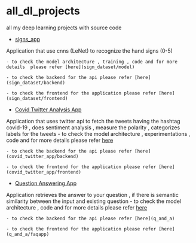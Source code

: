 # all_dl_projects
all my deep learning projects with source code

- [signs_app](sign_dataset)

Application that use cnns (LeNet) to recognize the hand signs (0-5)

    - to check the model architecture , training , code and for more details  please refer [here](sign_dataset/model)

    - to check the backend for the api please refer [here](sign_dataset/backend)

    - to check the frontend for the application please refer [here](sign_dataset/frontend)


- [Covid Twitter Analysis App](covid_twitter_app)

Application that uses twitter api to fetch the tweets having the hashtag covid-19 , does sentiment analysis , measure the polarity , categorizes labels for the tweets
    - to check the model architecture , experimentations , code and for more details  please refer [here](covid_twitter_app/model)

    - to check the backend for the api please refer [here](covid_twitter_app/backend)

    - to check the frontend for the application please refer [here](covid_twitter_app/frontend)


- [Question Answering App](q_and_a)

Application retrieves the answer to your question , if there is semantic similarity between the input and existing question
    - to check the model architecture , code and for more details  please refer [here](q_and_a)

    - to check the backend for the api please refer [here](q_and_a)

    - to check the frontend for the application please refer [here](q_and_a/faqapp)
